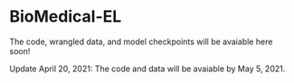 # BioMedical-EL

The code, wrangled data, and model checkpoints will be avaiable here soon!

Update April 20, 2021: The code and data will be avaiable by May 5, 2021. 

